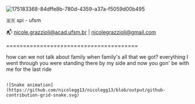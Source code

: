 ![175183368-84dffe8b-780d-4359-a37a-f5059d00b495](https://github.com/user-attachments/assets/cb466d5e-4821-434f-ad1b-e4be8c98e738)

:brazil: spi - ufsm

:mailbox_with_mail: nicole.grazzioli@acad.ufsm.br | nicolegrazzioli@gmail.com

=======================================


  how can we not talk about family
  when family's all that we got?
  everything I went through
  you were standing there by my side
  and now you gon' be with me for the last ride
```

![Snake animation](https://github.com/nicolegg13/nicolegg13/blob/output/github-contribution-grid-snake.svg)


